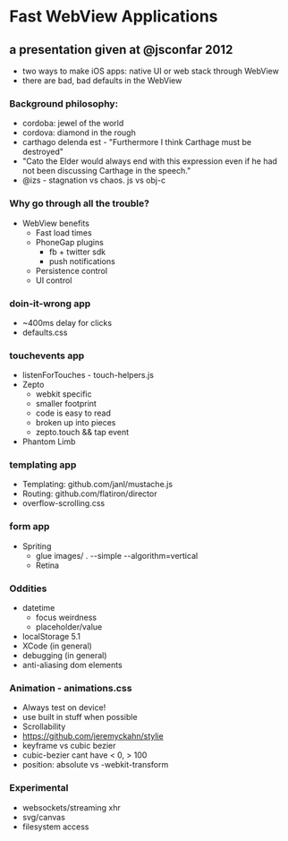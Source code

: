 # Fast WebView Applications

## a presentation given at @jsconfar 2012

- two ways to make iOS apps: native UI or web stack through WebView
- there are bad, bad defaults in the WebView

### Background philosophy:
  - cordoba: jewel of the world
  - cordova: diamond in the rough
  - carthago delenda est - "Furthermore I think Carthage must be destroyed"
  - "Cato the Elder would always end with this expression even if he had not been discussing Carthage in the speech."
  - @izs - stagnation vs chaos. js vs obj-c

### Why go through all the trouble?
  - WebView benefits
    - Fast load times
    - PhoneGap plugins
      - fb + twitter sdk
      - push notifications
    - Persistence control
    - UI control

### doin-it-wrong app
  - ~400ms delay for clicks
  - defaults.css

### touchevents app
  - listenForTouches - touch-helpers.js
  - Zepto
    - webkit specific
    - smaller footprint
    - code is easy to read
    - broken up into pieces
    - zepto.touch && tap event
  - Phantom Limb

### templating app
  - Templating: github.com/janl/mustache.js
  - Routing: github.com/flatiron/director
  - overflow-scrolling.css

### form app
  - Spriting
    - glue images/ . --simple --algorithm=vertical
    - Retina
  
### Oddities
  - datetime
    - focus weirdness
    - placeholder/value
  - localStorage 5.1
  - XCode (in general)
  - debugging (in general)
  - anti-aliasing dom elements

### Animation - animations.css
  - Always test on device!
  - use built in stuff when possible
  - Scrollability
  - https://github.com/jeremyckahn/stylie
  - keyframe vs cubic bezier
  - cubic-bezier cant have < 0, > 100
  - position: absolute vs -webkit-transform

### Experimental
  - websockets/streaming xhr
  - svg/canvas
  - filesystem access
  